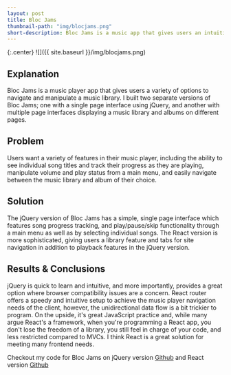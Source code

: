 ```yaml
---
layout: post
title: Bloc Jams
thumbnail-path: "img/blocjams.png"
short-description: Bloc Jams is a music app that gives users an intuitive and easy to navigate interface.
---
```


{:.center}
![]({{ site.baseurl }}/img/blocjams.png)

## Explanation
Bloc Jams is a music player app that gives users a variety of options to navigate and manipulate a music library. I built two separate versions of Bloc Jams; one with a single page interface using jQuery, and another with multiple page interfaces displaying a music library and albums on different pages.

## Problem
Users want a variety of features in their music player, including the ability to see individual song titles and track their progress as they are playing, manipulate volume and play status from a main menu, and easily navigate between the music library and album of their choice.

## Solution
The jQuery version of Bloc Jams has a simple, single page interface which features song progress tracking, and play/pause/skip functionality through a main menu as well as by selecting individual songs. The React version is more sophisticated, giving users a library feature and tabs for site navigation in addition to playback features in the jQuery version.

## Results & Conclusions
jQuery is quick to learn and intuitive, and more importantly, provides a great option where browser compatibility issues are a concern. React router offers a speedy and intuitive setup to achieve the music player navigation needs of the client, however, the unidirectional data flow is a bit trickier to program. On the upside, it's great JavaScript practice and, while many argue React's a framework, when you're programming a React app, you don't lose the freedom of a library, you still feel in charge of your code, and less restricted compared to MVCs. I think React is a great solution for meeting many frontend needs.

Checkout my code for Bloc Jams on jQuery version [Github](https://github.com/cheneyshreve/bloc-jams-jquery) and React version [Github](https://github.com/cheneyshreve/bloc-jams-react)
